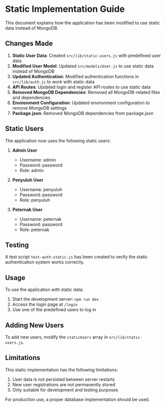 # Static Implementation Guide

This document explains how the application has been modified to use static data instead of MongoDB.

## Changes Made

1. **Static User Data**: Created `src/lib/static-users.js` with predefined user data
2. **Modified User Model**: Updated `src/models/User.js` to use static data instead of MongoDB
3. **Updated Authentication**: Modified authentication functions in `src/lib/auth.js` to work with static data
4. **API Routes**: Updated login and register API routes to use static data
5. **Removed MongoDB Dependencies**: Removed all MongoDB-related files and dependencies
6. **Environment Configuration**: Updated environment configuration to remove MongoDB settings
7. **Package.json**: Removed MongoDB dependencies from package.json

## Static Users

The application now uses the following static users:

1. **Admin User**
   - Username: admin
   - Password: password
   - Role: admin

2. **Penyuluh User**
   - Username: penyuluh
   - Password: password
   - Role: penyuluh

3. **Peternak User**
   - Username: peternak
   - Password: password
   - Role: peternak

## Testing

A test script `test-auth-static.js` has been created to verify the static authentication system works correctly.

## Usage

To use the application with static data:

1. Start the development server: `npm run dev`
2. Access the login page at `/login`
3. Use one of the predefined users to log in

## Adding New Users

To add new users, modify the `staticUsers` array in `src/lib/static-users.js`.

## Limitations

This static implementation has the following limitations:

1. User data is not persisted between server restarts
2. New user registrations are not permanently stored
3. Only suitable for development and testing purposes

For production use, a proper database implementation should be used.